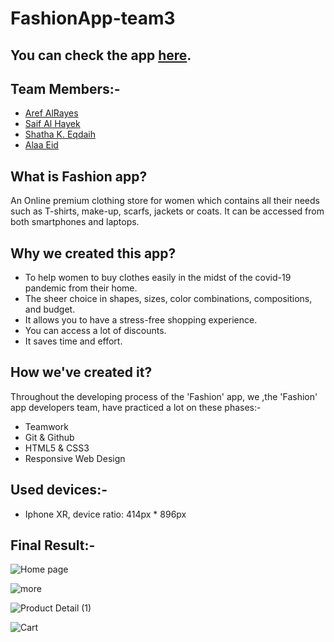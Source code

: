 # FashionApp-team3 

## You can check the app [here](https://gsg-cf05.github.io/FashionApp-team3/).


## Team Members:-

- [Aref AlRayes](https://github.com/arefalrayes)
- [Saif Al Hayek](https://github.com/SaifHayek)
- [Shatha K. Eqdaih](https://github.com/shathakh)
- [Alaa Eid](https://github.com/AlaaEid-1) 

## What is Fashion app?

An Online premium clothing store for women which contains all their needs such as T-shirts, make-up, scarfs, jackets or coats. It can be accessed from both smartphones and laptops.
## Why we created this app?

- To help women to buy clothes easily in the midst of the covid-19 pandemic from their home. 
- The sheer choice in shapes, sizes, color combinations, compositions, and budget.
- It allows you to have a stress-free shopping experience.
- You can access a lot of discounts.
- It saves time and effort.

  

## How we've created it?

Throughout the developing process of the 'Fashion' app, we ,the 'Fashion' app developers team, have practiced a lot on these phases:-

- Teamwork
- Git & Github
- HTML5 & CSS3
- Responsive Web Design

## Used devices:-

- Iphone XR, device ratio: 414px \* 896px

## Final Result:-

![Home page](https://user-images.githubusercontent.com/47992412/153046760-94b7859f-f339-4023-9cf1-df1048b00751.png)

![more](https://user-images.githubusercontent.com/47992412/153046814-a2812a9f-1b7b-4b12-ae1a-8e24b0e3821a.png)

![Product Detail (1)](https://user-images.githubusercontent.com/47992412/153046853-13969d33-228d-4064-915c-3ddadedc1395.png)

![Cart](https://user-images.githubusercontent.com/47992412/153046877-46613764-cdaa-4488-8b15-d3d64c846807.png)
